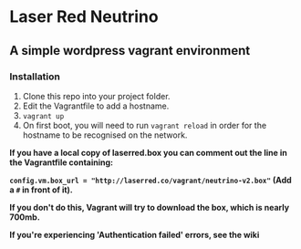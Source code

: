 # Laser Red Neutrino
## A simple wordpress vagrant environment

### Installation
1. Clone this repo into your project folder.
2. Edit the Vagrantfile to add a hostname.
3. `vagrant up`
4. On first boot, you will need to run `vagrant reload` in order for the hostname to be recognised on the network.

**If you have a local copy of laserred.box you can comment out the line in the Vagrantfile containing:**

**`config.vm.box_url = "http://laserred.co/vagrant/neutrino-v2.box"` (Add a `#` in front of it).**

**If you don't do this, Vagrant will try to download the box, which is nearly 700mb.**

**If you're experiencing 'Authentication failed' errors, see the wiki**
